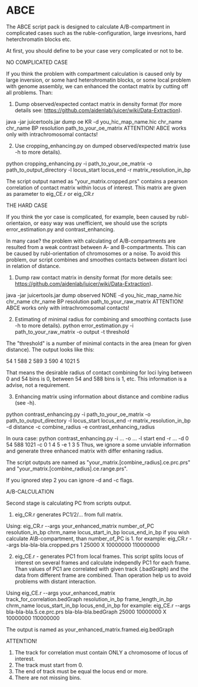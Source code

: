 # ABCE
The ABCE script pack is designed to calculate A/B-compartment in complicated cases such as the ruble-configuration, large invesrions, hard heterchromatin blocks etc.

At first, you should define to be your case very complicated or not to be.

NO COMPLICATED CASE

If you think the problem with compartment calculation is caused only by large inversion, or some hard heterohromatin blocks, or some local problem with genome assembly, we can enhanced the contact matrix by cutting off all problems.
Than:
1) Dump observed/expected contact matrix in density format (for more details see: https://github.com/aidenlab/juicer/wiki/Data-Extraction).

java -jar juicertools.jar dump oe KR -d you_hic_map_name.hic chr_name chr_name BP resolution path_to_your_oe_matrix
ATTENTION! ABCE works only with intrachromosomal contacts!

2) Use cropping_enhancing.py on dumped observed/expected matrix (use -h to more details).

python cropping_enhancing.py -i path_to_your_oe_matrix -o path_to_output_directory -l locus_start locus_end -r matrix_resolution_in_bp

The script output named as "your_matrix.cropped.prs" contains a pearson correlation of contact matrix within locus of interest. This matrix are given as parameter to eig_CE.r or eig_CR.r

THE HARD CASE

If you think the yor case is complicated, for example, been caused by rubl-orientaion, or easy way was unefficient, we should use the scripts error_estimation.py and contrast_enhancing.

In many case? the problem with calculating of A/B-compartments are resulted from a weak contrast between A- and B-compartments. This can be caused by rubl-orientation of chromosomes or a noise. To avoid this problem, our script combines and smoothes contacts between distant loci in relation of distance.

1) Dump raw contact matrix in density format (for more details see: https://github.com/aidenlab/juicer/wiki/Data-Extraction).

java -jar juicertools.jar dump observed NONE -d you_hic_map_name.hic chr_name chr_name BP resolution path_to_your_raw_matrix
ATTENTION! ABCE works only with intrachromosomal contacts!

2) Estimating of minimal radius for combining and smoothing contacts (use -h to more details).
python error_estimation.py -i path_to_your_raw_matrix -o output -t threshold

The "threshold" is a number of minimal contacts in the area (mean for given distance).
The output looks like this:

54 1
588 2
589 3
590 4
1021 5

That means the desirable radius of contact combining for loci lying between 0 and 54 bins is 0, between 54 and 588 bins is 1, etc. This information is a advise, not a requirement. 

3) Enhancing matrix using information about distance and combine radius (see -h).

python contrast_enhancing.py -i path_to_your_oe_matrix -o path_to_output_directory -l locus_start locus_end -r matrix_resolution_in_bp -d distance -c combine_radius -e contrast_enhancing_radius

In oura case:
python contrast_enhancing.py -i ... -o ... -l start end -r ... -d 0 54 588 1021 -c 0 1 4 5 -e 1 3 5
Thus, we ignore a some unviable information and generate three enhanced matrix with differ enhaning radius.

The script outputs are named as "your_matrix.[combine_radius].ce.prc.prs" and "your_matrix.[combine_radius].ce.range.prs".

If you ignored step 2 you can ignore -d and -c flags.

A/B-CALCULATION

Second stage is calculating PC from scripts output. 

1) eig_CR.r generates PC1/2/... from full matrix.

Using:
eig_CR.r --args your_enhanced_matrix number_of_PC resolution_in_bp chrm_name locus_start_in_bp locus_end_in_bp 
if you wish calculate A\B-compartment, than number_of_PC is 1.
for example: eig_CR.r --args bla-bla-bla.cropped.prs 1 25000 X 10000000 110000000 

2) eig_CE.r - generates PC1 from local frames.
This script splits locus of interest on several frames and calculate independly PC1 for each frame. Than values of PC1 are correlated with given track (.badGraph) and the data from different frame are combined. Than operation help us to avoid problems with distant interaction.

Using
eig_CE.r --args your_enhanced_matrix track_for_correlation.bedGraph resolution_in_bp frame_length_in_bp chrm_name locus_start_in_bp locus_end_in_bp 
for example: eig_CE.r --args bla-bla-bla.5.ce.prc.prs bla-bla-bla.bedGraph 25000 10000000 X 10000000 110000000

The output is named as your_enhanced_matrix.framed.eig.bedGraph

ATTENTION! 
1) The track for correlation must contain ONLY a chromosome of locus of interest.
2) The track must start from 0.
3) The end of track must be equal the locus end or more.
4) There are not missing bins.
